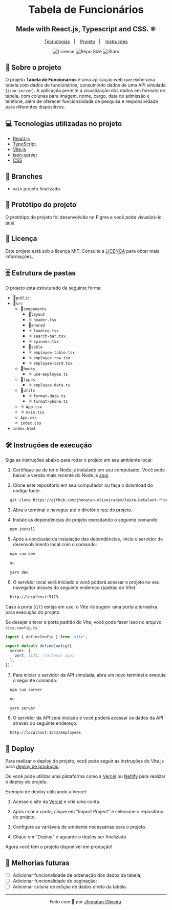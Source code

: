 <div align="center">
<h1 style="font-weight: semibold; font-size: 32px;">Tabela de Funcionários</h1>
<h2 align="center">Made with React.js, Typescript and CSS. ⚛</h2>
</div>

<p align="center">
  <a href="#Tecnologias">Tecnologias</a>&nbsp;&nbsp;&nbsp;|&nbsp;&nbsp;&nbsp;
  <a href="#Projeto">Projeto</a>&nbsp;&nbsp;&nbsp;|&nbsp;&nbsp;&nbsp;
  <a href="#Instruções">Instruções</a>
</p>

<p align="center">
  <img src="https://img.shields.io/static/v1?label=license&message=MIT&color=04D361&labelColor=281F3D" alt="License" />
  <img src="https://img.shields.io/github/repo-size/jhonatan-oliveiradev/teste-pratico-frontend?label=repo-size&message=MIT&color=04D361&labelColor=281F3D" alt="Repo Size" />
  <img src="https://img.shields.io/github/stars/jhonatan-oliveiradev/teste-pratico-frontend?label=stars&message=MIT&color=04D361&labelColor=14061f" alt="Stars" />
</p>

## 📖 Sobre o projeto

O projeto **Tabela de Funcionários** é uma aplicação web que exibe uma tabela com dados de funcionários, consumindo dados de uma API simulada (`json-server`). A aplicação permite a visualização dos dados em formato de tabela, com colunas para imagem, nome, cargo, data de admissão e telefone, além de oferecer funcionalidade de pesquisa e responsividade para diferentes dispositivos.

## 💻 Tecnologias utilizadas no projeto

- [React.js](https://react.dev/)
- [TypeScript](https://www.typescriptlang.org/)
- [Vite.js](https://vitejs.dev/)
- [json-server](https://github.com/typicode/json-server)
- [CSS](https://developer.mozilla.org/pt-BR/docs/Web/CSS)

## 🌿 Branches

- `main` projeto finalizado.

## 🎨 Protótipo do projeto

O protótipo do projeto foi desenvolvido no Figma e você pode visualizá-lo [aqui](https://www.figma.com/design/kAdhqm42472ATkpfVlhMY9/Teste-T%C3%A9cnico-Frontend-BeTalent-(Copy)?node-id=1-4&m=dev).

## 📝 Licença

Este projeto está sob a licença MIT. Consulte a [LICENÇA](./LICENSE) para obter mais informações.

## ️🗄️ Estrutura de pastas

O projeto está estruturado da seguinte forma:

- 📁`public`
- 📁`src`
  - 📁`components`
    - 📁`layout`
    - ⚛️ `header.tsx`
    - 📁`shared`
    - ⚛️ `loading.tsx`
    - ⚛️ `search-bar.tsx`
    - ⚛️ `spinner.tsx`
    - 📁`table`
    - ⚛️ `employee-table.tsx`
    - ⚛️ `employee-row.tsx`
    - ⚛️ `employee-card.tsx`
  - 📁`hooks`
    - ⚛️ `use-employee.ts`
  - 📁`types`
    - ⚛️ `employee-data.ts`
  - 📁`utils`
    - ⚛️ `format-date.ts`
    - ⚛️ `format-phone.ts`
  - ⚛️ `App.tsx`
  - ⚛️ `main.tsx`
  - `App.css`
  - `index.css`
- `index.html`

## 🛠️ ️Instruções de execução

Siga as instruções abaixo para rodar o projeto em seu ambiente local:

1. Certifique-se de ter o Node.js instalado em seu computador. Você pode baixar a versão mais recente do Node.js [aqui](https://nodejs.org).

2. Clone este repositório em seu computador ou faça o download do código fonte.

```bash
  git clone https://github.com/jhonatan-oliveiradev/teste-betalent-frontend.git
```

3. Abra o terminal e navegue até o diretório raiz do projeto.

4. Instale as dependências do projeto executando o seguinte comando:

```bash
  npm install
```

5. Após a conclusão da instalação das dependências, inicie o servidor de desenvolvimento local com o comando:

```bash
  npm run dev

  ou

  yarn dev
```

6. O servidor local será iniciado e você poderá acessar o projeto no seu navegador através do seguinte endereço (padrão do Vite):

```bash
  http://localhost:5173
```

Caso a porta `5173` esteja em uso, o Vite irá sugerir uma porta alternativa para execução do projeto.

Se desejar alterar a porta padrão do Vite, você pode fazer isso no arquivo `vite.config.ts`:

```ts
import { defineConfig } from 'vite';

export default defineConfig({
  server: {
    port: 5173, //alterar aqui
  },
});
```

7. Para iniciar o servidor da API simulada, abra um novo terminal e execute o seguinte comando:

```bash
  npm run server

  ou

  yarn server
```

8. O servidor da API será iniciado e você poderá acessar os dados da API através do seguinte endereço:

```bash
  http://localhost:3333/employees
```

## 🚀 Deploy

Para realizar o deploy do projeto, você pode seguir as instruções do Vite.js para [deploy de produção](https://vitejs.dev/guide/build.html#production-deployment).

Ou você pode utilizar uma plataforma como a [Vercel](https://vercel.com/) ou [Netlify](https://www.netlify.com/) para realizar o deploy do projeto.

Exemplo de deploy utilizando a Vercel:

1. Acesse o site da [Vercel](https://vercel.com) e crie uma conta.

2. Após criar a conta, clique em "Import Project" e selecione o repositório do projeto.

3. Configure as variáveis de ambiente necessárias para o projeto.

4. Clique em "Deploy" e aguarde o deploy ser finalizado.

Agora você tem o projeto disponível em produção!

## 📝 Melhorias futuras

- [ ] Adicionar funcionalidade de ordenação dos dados da tabela;
- [ ] Adicionar funcionalidade de paginação;
- [ ] Adicionar coluna de edição de dados direto da tabela.

<hr>

<div align="center">

Feito com 💜 por [Jhonatan Oliveira](https://jhonatanoliveira.com).

</div>
